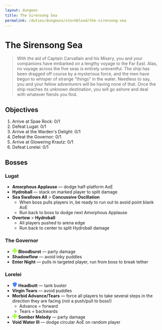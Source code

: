 ```yaml
---
layout: dungeon
title: The Sirensong Sea
permalink: /duties/dungeons/stormblood/the-sirensong-sea
---
```


# The Sirensong Sea

> With the aid of Captain Carvallain and his Misery, you and your companions have embarked on a lengthy voyage to the Far East. Alas, no voyage across the five seas is entirely uneventful. The ship has been dragged off course by a mysterious force, and the men have begun to whisper of strange "things" in the water. Needless to say, you and your fellow adventurers will be having none of that. Once the ship reaches its unknown destination, you will go ashore and deal with whatever fiends you find.

## Objectives

1. Arrive at Spae Rock: 0/1
2. Defeat Lugat: 0/1
3. Arrive at the Warden's Delight: 0/1
4. Defeat the Governor: 0/1
5. Arrive at Glowering Krautz: 0/1
6. Defeat Lorelei: 0/1

## Bosses

### Lugat

- **Amorphous Applause** — dodge half-platform AoE
- **Hydroball** — stack on marked player to split damage
- **Sea Swallows All** > **Concussive Oscillation**
  - When boss pulls players in, be ready to run out to avoid point blank AoE
  - Run back to boss to dodge next Amorphous Applause
- **Overtow** > **Hydroball**
  - All players pushed to arena edge
  - Run back to center to split Hydroball damage

### The Governor

- ![](/assets/icons/role-healer.png) **Bloodburst** — party damage
- **Shadowflow** — avoid inky puddles
- **Enter Night** — pulls in targeted player, run from boss to break tether

### Lorelei

- ![](/assets/icons/role-tank.png) **Headbutt** — tank buster
- **Virgin Tears** — avoid puddles
- **Morbid Advance/Tears** — force all players to take several steps in the direction they are facing \(not a push/pull to boss!\)
  - Advance = forward
  - Tears = backwards
- ![](/assets/icons/role-healer.png) **Somber Melody** — party damage
- **Void Water III** — dodge circular AoE on random player

